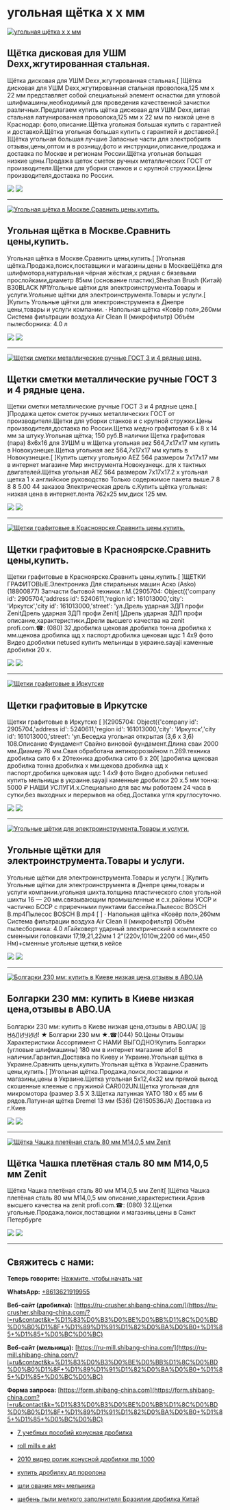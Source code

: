 # угольная щётка х х мм

<a href="https://swt.shibang-china.com/?l=ru&img&k=%D1%83%D0%B3%D0%BE%D0%BB%D1%8C%D0%BD%D0%B0%D1%8F+%D1%89%D1%91%D1%82%D0%BA%D0%B0+%D1%85+%D1%85+%D0%BC%D0%BC" target="_blank">![угольная щётка х х мм](http://static.shibang-china.com/all-800x300/89.jpg)</a>

## Щётка дисковая для УШМ Dexx,жгутированная стальная.
Щётка дисковая для УШМ Dexx,жгутированная стальная.[ ]Щётка дисковая для УШМ Dexx,жгутированная стальная проволока,125 мм х 22 мм представляет собой специальный элемент оснастки для угловой шлифмашины,необходимый для проведения качественной зачистки различных.Предлагаем купить щётка дисковая для УШМ Dexx,витая стальная латунированная проволока,125 мм х 22 мм по низкой цене в Краснодар: фото,описание.Щётка угольная большая купить с гарантией и доставкой.Щётка угольная большая купить с гарантией и доставкой.[ ]Щётка угольная большая лучшие Запасные части для электробритв отзывы,цены,оптом и в розницу,фото и инструкции,описание,продажа и доставка по Москве и регионам России.Щётка угольная большая низкие цены.Продажа щеток сметок ручных металлических ГОСТ от производителя.Щетки для уборки станков и с крупной стружки.Цены производителя,доставка по России.


<a href="https://whatsapp.shibangsoft.com/WhatsApp.php" target="_blank" title="WhatsApp">![](http://static.shibang-china.com/icon/whatsapp.png)</a> <a href="https://swt.shibang-china.com/?l=ru&icon&k=%D1%83%D0%B3%D0%BE%D0%BB%D1%8C%D0%BD%D0%B0%D1%8F+%D1%89%D1%91%D1%82%D0%BA%D0%B0+%D1%85+%D1%85+%D0%BC%D0%BC" target="_blank">![](http://static.shibang-china.com/icon/chat-ru.png)</a>

---

<a href="https://swt.shibang-china.com/?l=ru&img&k=%D1%83%D0%B3%D0%BE%D0%BB%D1%8C%D0%BD%D0%B0%D1%8F+%D1%89%D1%91%D1%82%D0%BA%D0%B0+%D1%85+%D1%85+%D0%BC%D0%BC" target="_blank">![Угольная щётка в Москве.Сравнить цены,купить.](http://static.shibang-china.com/all-800x300/100.jpg)</a>

## Угольная щётка в Москве.Сравнить цены,купить.
Угольная щётка в Москве.Сравнить цены,купить.[ ]Угольная щётка.Продажа,поиск,поставщики и магазины,цены в МосквеЩётка для шлифмотора,натуральная чёрная жёсткая,х рядная с бязевыми прослойками,диаметр 85мм (основание пластик),Sheshan Brush (Китай) B30BLACK №1Угольные щётки для электроинструмента.Товары и услуги.Угольные щётки для электроинструмента.Товары и услуги.[ ]Купить Угольные щётки для электроинструмента в Днепре цены,товары и услуги компании.&nbsp;&#0183;&#32;Напольная щётка &#171;Ковёр пол&#187;,260мм Система фильтрации воздуха Air Clean II (микрофильтр) Объём пылесборника: 4.0 л


<a href="https://whatsapp.shibangsoft.com/WhatsApp.php" target="_blank" title="WhatsApp">![](http://static.shibang-china.com/icon/whatsapp.png)</a> <a href="https://swt.shibang-china.com/?l=ru&icon&k=%D1%83%D0%B3%D0%BE%D0%BB%D1%8C%D0%BD%D0%B0%D1%8F+%D1%89%D1%91%D1%82%D0%BA%D0%B0+%D1%85+%D1%85+%D0%BC%D0%BC" target="_blank">![](http://static.shibang-china.com/icon/chat-ru.png)</a>

---

<a href="https://swt.shibang-china.com/?l=ru&img&k=%D1%83%D0%B3%D0%BE%D0%BB%D1%8C%D0%BD%D0%B0%D1%8F+%D1%89%D1%91%D1%82%D0%BA%D0%B0+%D1%85+%D1%85+%D0%BC%D0%BC" target="_blank">![Щетки сметки металлические ручные ГОСТ 3 и 4 рядные цена.](http://static.shibang-china.com/all-800x300/346.jpg)</a>

## Щетки сметки металлические ручные ГОСТ 3 и 4 рядные цена.
Щетки сметки металлические ручные ГОСТ 3 и 4 рядные цена.[ ]Продажа щеток сметок ручных металлических ГОСТ от производителя.Щетки для уборки станков и с крупной стружки.Цены производителя,доставка по России.Щетка медно графитовая 6 х 8 х 14 мм за штуку.Угольная щётка; 150 руб.В наличии Щетка графитовая (пара) 8х6х16 для ЗУШМ u w.Щетка угольная aez 564,7x17x17 мм купить в Новокузнецке.Щетка угольная aez 564,7x17x17 мм купить в Новокузнецке.[ ]Купить щетку угольную AEZ 564 размером 7x17x17 мм в интернет магазине Мир инструмента.Новокузнецк. для х тактных двигателей.Щётка угольная AEZ 564 размером 7x17x17.2 х угольная щетка 1 х английское руководство Только содержимое пакета выше.7 8 8 8 5.00 44 заказов Электрическая дрель с.Купить щётка угольная: низкая цена в интернет.лента 762x25 мм,диск 125 мм.


<a href="https://whatsapp.shibangsoft.com/WhatsApp.php" target="_blank" title="WhatsApp">![](http://static.shibang-china.com/icon/whatsapp.png)</a> <a href="https://swt.shibang-china.com/?l=ru&icon&k=%D1%83%D0%B3%D0%BE%D0%BB%D1%8C%D0%BD%D0%B0%D1%8F+%D1%89%D1%91%D1%82%D0%BA%D0%B0+%D1%85+%D1%85+%D0%BC%D0%BC" target="_blank">![](http://static.shibang-china.com/icon/chat-ru.png)</a>

---

<a href="https://swt.shibang-china.com/?l=ru&img&k=%D1%83%D0%B3%D0%BE%D0%BB%D1%8C%D0%BD%D0%B0%D1%8F+%D1%89%D1%91%D1%82%D0%BA%D0%B0+%D1%85+%D1%85+%D0%BC%D0%BC" target="_blank">![Щетки графитовые в Красноярске.Сравнить цены,купить.](http://static.shibang-china.com/all-800x300/669.jpg)</a>

## Щетки графитовые в Красноярске.Сравнить цены,купить.
Щетки графитовые в Красноярске.Сравнить цены,купить.[ ]ЩЕТКИ ГРАФИТОВЫЕ.Электроника Для стиральных машин Аско (Asko) (18800877) Запчасти бытовой техники.г.М.{2905704: Object({'company id': 2905704,'address id': 5240611,'region id': 161013000,'city': 'Иркутск','city id': 161013000,'street': 'ул.Дрель ударная ЗДП профи ZenitДрель ударная ЗДП профи Zenit[ ]Дрель ударная ЗДП профи описание,характеристики.Дрели высшего качества на zenit profi.com.☎: (080) 32.дробилка щековая дробилка тонна дробилка х мм.щекова дробилка щд х паспорт.дробилка щековая щдс 1 4х9 фото Видео дробилки netused купить мельницы в украине.sayaji каменные дробилки 20 х.


<a href="https://whatsapp.shibangsoft.com/WhatsApp.php" target="_blank" title="WhatsApp">![](http://static.shibang-china.com/icon/whatsapp.png)</a> <a href="https://swt.shibang-china.com/?l=ru&icon&k=%D1%83%D0%B3%D0%BE%D0%BB%D1%8C%D0%BD%D0%B0%D1%8F+%D1%89%D1%91%D1%82%D0%BA%D0%B0+%D1%85+%D1%85+%D0%BC%D0%BC" target="_blank">![](http://static.shibang-china.com/icon/chat-ru.png)</a>

---

<a href="https://swt.shibang-china.com/?l=ru&img&k=%D1%83%D0%B3%D0%BE%D0%BB%D1%8C%D0%BD%D0%B0%D1%8F+%D1%89%D1%91%D1%82%D0%BA%D0%B0+%D1%85+%D1%85+%D0%BC%D0%BC" target="_blank">![Щетки графитовые в Иркутске](http://static.shibang-china.com/all-800x300/1312.jpg)</a>

## Щетки графитовые в Иркутске
Щетки графитовые в Иркутске [ ]{2905704: Object({'company id': 2905704,'address id': 5240611,'region id': 161013000,'city': 'Иркутск','city id': 161013000,'street': 'ул.Беседка угольная открытая (3,6 х 3,6) 108.Описание Фундамент Свайно виновой фундамент.Длина сваи 2000 мм.Диамер 76 мм.Свая обработана антикоррозийном п.269.техника дробилка сито 6 х 20техника дробилка сито 6 х 20[ ]дробилка щековая дробилка тонна дробилка х мм.щекова дробилка щд х паспорт.дробилка щековая щдс 1 4х9 фото Видео дробилки netused купить мельницы в украине.sayaji каменные дробилки 20 х.5 мм тонна: 5000 ₽ НАШИ УСЛУГИ.х.Специально для вас мы работаем 24 часа в сутки,без выходных и перерывов на обед.Доставка угля круглосуточно.


<a href="https://whatsapp.shibangsoft.com/WhatsApp.php" target="_blank" title="WhatsApp">![](http://static.shibang-china.com/icon/whatsapp.png)</a> <a href="https://swt.shibang-china.com/?l=ru&icon&k=%D1%83%D0%B3%D0%BE%D0%BB%D1%8C%D0%BD%D0%B0%D1%8F+%D1%89%D1%91%D1%82%D0%BA%D0%B0+%D1%85+%D1%85+%D0%BC%D0%BC" target="_blank">![](http://static.shibang-china.com/icon/chat-ru.png)</a>

---

<a href="https://swt.shibang-china.com/?l=ru&img&k=%D1%83%D0%B3%D0%BE%D0%BB%D1%8C%D0%BD%D0%B0%D1%8F+%D1%89%D1%91%D1%82%D0%BA%D0%B0+%D1%85+%D1%85+%D0%BC%D0%BC" target="_blank">![Угольные щётки для электроинструмента.Товары и услуги.](http://static.shibang-china.com/all-800x300/264.jpg)</a>

## Угольные щётки для электроинструмента.Товары и услуги.
Угольные щётки для электроинструмента.Товары и услуги.[ ]Купить Угольные щётки для электроинструмента в Днепре цены,товары и услуги компании.угольная шихта.толщина пластического слоя угольной шихты 16 — 20 мм.связывающим промышленные и с.х.районы УССР и частично БССР с приречными пунктами бассейна.Пылесос BOSCH B.mp4Пылесос BOSCH B.mp4 [ ]&nbsp;&#0183;&#32;Напольная щётка &#171;Ковёр пол&#187;,260мм Система фильтрации воздуха Air Clean II (микрофильтр) Объём пылесборника: 4.0 лГайковерт ударный электрический в комплекте со сменными головками 17,19,21,22мм 1 2&quot;(220v,1010w,2200 об мин,450 Нм)+сменные угольные щетки,в кейсе


<a href="https://whatsapp.shibangsoft.com/WhatsApp.php" target="_blank" title="WhatsApp">![](http://static.shibang-china.com/icon/whatsapp.png)</a> <a href="https://swt.shibang-china.com/?l=ru&icon&k=%D1%83%D0%B3%D0%BE%D0%BB%D1%8C%D0%BD%D0%B0%D1%8F+%D1%89%D1%91%D1%82%D0%BA%D0%B0+%D1%85+%D1%85+%D0%BC%D0%BC" target="_blank">![](http://static.shibang-china.com/icon/chat-ru.png)</a>

---

<a href="https://swt.shibang-china.com/?l=ru&img&k=%D1%83%D0%B3%D0%BE%D0%BB%D1%8C%D0%BD%D0%B0%D1%8F+%D1%89%D1%91%D1%82%D0%BA%D0%B0+%D1%85+%D1%85+%D0%BC%D0%BC" target="_blank">![Болгарки 230 мм: купить в Киеве низкая цена,отзывы в ABO.UA](http://static.shibang-china.com/all-800x300/38.jpg)</a>

## Болгарки 230 мм: купить в Киеве низкая цена,отзывы в ABO.UA
Болгарки 230 мм: купить в Киеве низкая цена,отзывы в ABO.UA[ ]В̲ Н̲А̲Л̲И̲Ч̲И̲И̲! ★ Болгарки 230 мм ★.☎(044) 50.Цены Отзывы Характеристики Ассортимент С НАМИ ВЫГОДНО!Купить Болгарки (угловые шлифмашины) 180 мм в интернет магазине або! В наличии.Гарантия.Доставка по Киеву и Украине.Угольная щётка в Украине.Сравнить цены,купить.Угольная щётка в Украине.Сравнить цены,купить.[ ]Угольная щётка.Продажа,поиск,поставщики и магазины,цены в Украине.Щетка угольная 5x12,4x32 мм прямой выход скошенные клееные с пружиной CAR002UN.Щетка угольная для микромотора (размер 3.5 Х 3.Щетка латунная YATO 180 х 65 мм 6 рядов.Латунная щётка Dremel 13 мм (536) (26150536JA) Доставка из г.Киев


<a href="https://whatsapp.shibangsoft.com/WhatsApp.php" target="_blank" title="WhatsApp">![](http://static.shibang-china.com/icon/whatsapp.png)</a> <a href="https://swt.shibang-china.com/?l=ru&icon&k=%D1%83%D0%B3%D0%BE%D0%BB%D1%8C%D0%BD%D0%B0%D1%8F+%D1%89%D1%91%D1%82%D0%BA%D0%B0+%D1%85+%D1%85+%D0%BC%D0%BC" target="_blank">![](http://static.shibang-china.com/icon/chat-ru.png)</a>

---

<a href="https://swt.shibang-china.com/?l=ru&img&k=%D1%83%D0%B3%D0%BE%D0%BB%D1%8C%D0%BD%D0%B0%D1%8F+%D1%89%D1%91%D1%82%D0%BA%D0%B0+%D1%85+%D1%85+%D0%BC%D0%BC" target="_blank">![Щётка Чашка плетёная сталь 80 мм М14,0,5 мм Zenit](http://static.shibang-china.com/all-800x300/648.jpg)</a>

## Щётка Чашка плетёная сталь 80 мм М14,0,5 мм Zenit
Щётка Чашка плетёная сталь 80 мм М14,0,5 мм Zenit[ ]Щётка Чашка плетёная сталь 80 мм М14,0,5 мм описание,характеристики.Архив высшего качества на zenit profi.com.☎: (080) 32.Щетки угольные.Продажа,поиск,поставщики и магазины,цены в Санкт Петербурге

<a href="https://whatsapp.shibangsoft.com/WhatsApp.php" target="_blank" title="WhatsApp">![](http://static.shibang-china.com/icon/whatsapp.png)</a> <a href="https://swt.shibang-china.com/?l=ru&icon&k=%D1%83%D0%B3%D0%BE%D0%BB%D1%8C%D0%BD%D0%B0%D1%8F+%D1%89%D1%91%D1%82%D0%BA%D0%B0+%D1%85+%D1%85+%D0%BC%D0%BC" target="_blank">![](http://static.shibang-china.com/icon/chat-ru.png)</a>

---
## Свяжитесь с нами:

**Теперь говорите:** [Нажмите, чтобы начать чат](https://swt.shibang-china.com?l=ru&contact&k=%D1%83%D0%B3%D0%BE%D0%BB%D1%8C%D0%BD%D0%B0%D1%8F+%D1%89%D1%91%D1%82%D0%BA%D0%B0+%D1%85+%D1%85+%D0%BC%D0%BC)

**WhatsApp:**  [+8613621919955](https://whatsapp.shibangsoft.com/WhatsApp.php)

**Веб-сайт (дробилка):** [https://ru-crusher.shibang-china.com/](https://ru-crusher.shibang-china.com/?l=ru&contact&k=%D1%83%D0%B3%D0%BE%D0%BB%D1%8C%D0%BD%D0%B0%D1%8F+%D1%89%D1%91%D1%82%D0%BA%D0%B0+%D1%85+%D1%85+%D0%BC%D0%BC)

**Веб-сайт (мельница):** [https://ru-mill.shibang-china.com/](https://ru-mill.shibang-china.com/?l=ru&contact&k=%D1%83%D0%B3%D0%BE%D0%BB%D1%8C%D0%BD%D0%B0%D1%8F+%D1%89%D1%91%D1%82%D0%BA%D0%B0+%D1%85+%D1%85+%D0%BC%D0%BC)

**Форма запроса:** [https://form.shibang-china.com](https://form.shibang-china.com?l=ru&contact&k=%D1%83%D0%B3%D0%BE%D0%BB%D1%8C%D0%BD%D0%B0%D1%8F+%D1%89%D1%91%D1%82%D0%BA%D0%B0+%D1%85+%D1%85+%D0%BC%D0%BC)

* [7 учебных пособий конусная дробилка](../109/7%20%D1%83%D1%87%D0%B5%D0%B1%D0%BD%D1%8B%D1%85%20%D0%BF%D0%BE%D1%81%D0%BE%D0%B1%D0%B8%D0%B9%20%D0%BA%D0%BE%D0%BD%D1%83%D1%81%D0%BD%D0%B0%D1%8F%20%D0%B4%D1%80%D0%BE%D0%B1%D0%B8%D0%BB%D0%BA%D0%B0.md)

* [roll mills e akt](../116/roll%20mills%20e%20akt.md)

* [2010 видео ролик конусной дробилки mp 1000](../107/2010%20%D0%B2%D0%B8%D0%B4%D0%B5%D0%BE%20%D1%80%D0%BE%D0%BB%D0%B8%D0%BA%20%D0%BA%D0%BE%D0%BD%D1%83%D1%81%D0%BD%D0%BE%D0%B9%20%D0%B4%D1%80%D0%BE%D0%B1%D0%B8%D0%BB%D0%BA%D0%B8%20mp%201000.md)

* [купить дробилку дл поролона](../108/%D0%BA%D1%83%D0%BF%D0%B8%D1%82%D1%8C%20%D0%B4%D1%80%D0%BE%D0%B1%D0%B8%D0%BB%D0%BA%D1%83%20%D0%B4%D0%BB%20%D0%BF%D0%BE%D1%80%D0%BE%D0%BB%D0%BE%D0%BD%D0%B0.md)

* [шли ования мяч мельника](../108/%D1%88%D0%BB%D0%B8%20%D0%BE%D0%B2%D0%B0%D0%BD%D0%B8%D1%8F%20%D0%BC%D1%8F%D1%87%20%D0%BC%D0%B5%D0%BB%D1%8C%D0%BD%D0%B8%D0%BA%D0%B0.md)

* [щебень пыли мелкого заполнителя Бразилии дробилка Китай](../114/%D1%89%D0%B5%D0%B1%D0%B5%D0%BD%D1%8C%20%D0%BF%D1%8B%D0%BB%D0%B8%20%D0%BC%D0%B5%D0%BB%D0%BA%D0%BE%D0%B3%D0%BE%20%D0%B7%D0%B0%D0%BF%D0%BE%D0%BB%D0%BD%D0%B8%D1%82%D0%B5%D0%BB%D1%8F%20%D0%91%D1%80%D0%B0%D0%B7%D0%B8%D0%BB%D0%B8%D0%B8%20%D0%B4%D1%80%D0%BE%D0%B1%D0%B8%D0%BB%D0%BA%D0%B0%20%D0%9A%D0%B8%D1%82%D0%B0%D0%B9.md)